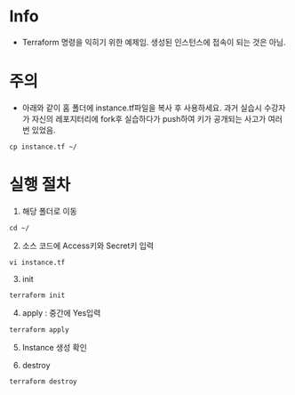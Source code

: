 # Info
* Terraform 명령을 익히기 위한 예제임. 생성된 인스턴스에 접속이 되는 것은 아님.

# 주의 
* 아래와 같이 홈 폴더에 instance.tf파일을 복사 후 사용하세요. 과거 실습시 수강자가 자신의 레포지터리에 fork후 실습하다가 push하여 키가 공개되는 사고가 여러번 있었음.
```
cp instance.tf ~/
```

# 실행 절차 
1. 해당 폴더로 이동
```
cd ~/
```

2. 소스 코드에 Access키와 Secret키 입력
```
vi instance.tf
```

3. init
```
terraform init
```

4. apply : 중간에 Yes입력
```
terraform apply
```

5. Instance 생성 확인

6. destroy
```
terraform destroy
```
